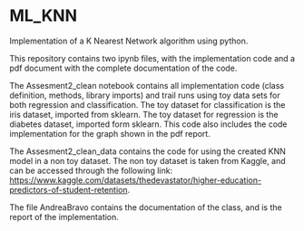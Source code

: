 # ML_KNN
Implementation of a K Nearest Network algorithm using python.


This repository contains two ipynb files, with the implementation code and a pdf document with the complete documentation of the code.

The Assesment2_clean notebook contains all implementation code (class definition, methods, library imports) and trail runs using toy data sets for both regression and classification. The toy dataset for classification is the iris dataset, imported from sklearn. The toy dataset for regression is the diabetes dataset, imported form sklearn. This code also includes the code implementation for the graph shown in the pdf report.

The Assesment2_clean_data contains the code for using the created KNN model in a non toy dataset. The non toy dataset is taken from Kaggle, and can be accessed through the following link: https://www.kaggle.com/datasets/thedevastator/higher-education-predictors-of-student-retention. 

The file AndreaBravo contains the documentation of the class, and is the report of the implementation.
